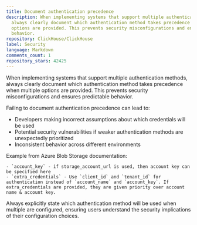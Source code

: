 ```yaml
---
title: Document authentication precedence
description: When implementing systems that support multiple authentication methods,
  always clearly document which authentication method takes precedence when multiple
  options are provided. This prevents security misconfigurations and ensures predictable
  behavior.
repository: ClickHouse/ClickHouse
label: Security
language: Markdown
comments_count: 1
repository_stars: 42425
---
```


When implementing systems that support multiple authentication methods, always clearly document which authentication method takes precedence when multiple options are provided. This prevents security misconfigurations and ensures predictable behavior.

Failing to document authentication precedence can lead to:
- Developers making incorrect assumptions about which credentials will be used
- Potential security vulnerabilities if weaker authentication methods are unexpectedly prioritized
- Inconsistent behavior across different environments

Example from Azure Blob Storage documentation:
```
- `account_key` - if storage_account_url is used, then account key can be specified here
- `extra_credentials` - Use `client_id` and `tenant_id` for authentication instead of `account_name` and `account_key`. If extra_credentials are provided, they are given priority over account name & account key.
```

Always explicitly state which authentication method will be used when multiple are configured, ensuring users understand the security implications of their configuration choices.